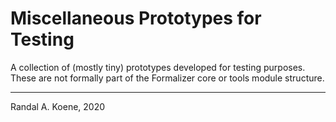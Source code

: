 # Miscellaneous Prototypes for Testing

A collection of (mostly tiny) prototypes developed for testing purposes. These are not formally part of the Formalizer core or tools module structure.

----

Randal A. Koene, 2020
